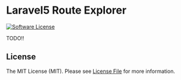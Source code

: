 # Laravel5 Route Explorer

[![Software License](https://img.shields.io/badge/license-MIT-brightgreen.svg?style=flat-square)](LICENSE.md)

TODO!!

## License

The MIT License (MIT). Please see [License File](LICENSE.md) for more information.